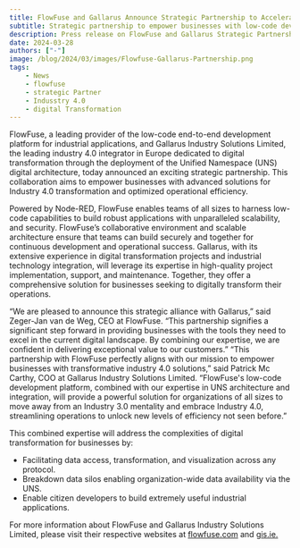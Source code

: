 ```yaml
---
title: FlowFuse and Gallarus Announce Strategic Partnership to Accelerate Industry 4.0 Adoption
subtitle: Strategic partnership to empower businesses with low-code development for Industry 4.0 Transformation
description: Press release on FlowFuse and Gallarus Strategic Partnership 
date: 2024-03-28
authors: ["-"]
image: /blog/2024/03/images/Flowfuse-Gallarus-Partnership.png
tags:
    - News
    - flowfuse
    - strategic Partner
    - Indusstry 4.0
    - digital Transformation
---
```



<!--more-->

FlowFuse, a leading provider of the low-code end-to-end development platform for industrial applications, and Gallarus Industry Solutions Limited, the leading industry 4.0 integrator in Europe dedicated to digital transformation through the deployment of the Unified Namespace (UNS) digital architecture, today announced an exciting strategic partnership. This collaboration aims to empower businesses with advanced solutions for Industry 4.0 transformation and optimized operational efficiency.

Powered by Node-RED, FlowFuse enables teams of all sizes to harness low-code capabilities to build robust applications with unparalleled scalability, and security. FlowFuse’s collaborative environment and scalable architecture ensure that teams can build securely and together for continuous development and operational success. Gallarus, with its extensive experience in digital transformation projects and industrial technology integration, will leverage its expertise in high-quality project implementation, support, and maintenance. Together, they offer a comprehensive solution for businesses seeking to digitally transform their operations.

“We are pleased to announce this strategic alliance with Gallarus,” said Zeger-Jan van de Weg, CEO at FlowFuse. “This partnership signifies a significant step forward in providing businesses with the tools they need to excel in the current digital landscape. By combining our expertise, we are confident in delivering exceptional value to our customers.”
“This partnership with FlowFuse perfectly aligns with our mission to empower businesses with transformative industry 4.0 solutions,” said Patrick Mc Carthy, COO at Gallarus Industry Solutions Limited. “FlowFuse's low-code development platform, combined with our expertise in UNS architecture and integration, will provide a powerful solution for organizations of all sizes to move away from an Industry 3.0 mentality and embrace Industry 4.0, streamlining operations to unlock new levels of efficiency not seen before.”

This combined expertise will address the complexities of digital transformation for businesses by:
 - Facilitating data access, transformation, and visualization across any protocol.
 - Breakdown data silos enabling organization-wide data availability via the UNS.
 - Enable citizen developers to build extremely useful industrial applications.  

For more information about FlowFuse and Gallarus Industry Solutions Limited, please visit their respective websites at [flowfuse.com](http://flowfuse.com) and [gis.ie.](http://gis.ie)
